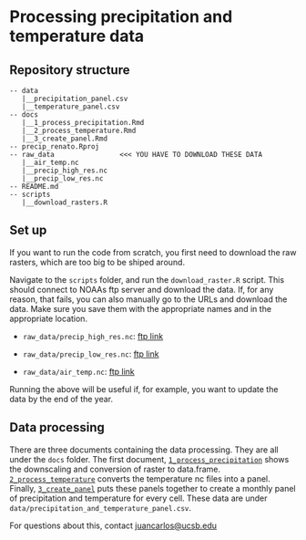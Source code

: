 # Processing precipitation and temperature data


## Repository structure 

```
-- data
   |__precipitation_panel.csv
   |__temperature_panel.csv
-- docs
   |__1_process_precipitation.Rmd
   |__2_process_temperature.Rmd
   |__3_create_panel.Rmd
-- precip_renato.Rproj
-- raw_data                <<< YOU HAVE TO DOWNLOAD THESE DATA
   |__air_temp.nc
   |__precip_high_res.nc
   |__precip_low_res.nc
-- README.md
-- scripts
   |__download_rasters.R
```

## Set up

If you want to run the code from scratch, you first need to download the raw rasters, which are too big to be shiped around.

Navigate to the `scripts` folder, and run the `download_raster.R` script. This should connect to NOAAs ftp server and download the data. If, for any reason, that fails, you can also manually go to the URLs and download the data. Make sure you save them with the appropriate names and in the appropriate location.

- `raw_data/precip_high_res.nc`: [ftp link](ftp://ftp.cdc.noaa.gov/Datasets/precl/0.5deg/precip.mon.mean.0.5x0.5.nc)

- `raw_data/precip_low_res.nc`: [ftp link](ftp://ftp.cdc.noaa.gov/Datasets/precl/1.0deg/precip.mon.mean.1x1.nc)

- `raw_data/air_temp.nc`: [ftp link](ftp://ftp.cdc.noaa.gov/Datasets/ghcncams/air.mon.mean.nc)

Running the above will be useful if, for example, you want to update the data by the end of the year.

## Data processing

There are three documents containing the data processing. They are all under the `docs` folder. The first document, [`1_process_precipitation`](https://jcvdav.github.io/prec_temp_panels/1_process_precipitation.html) shows the downscaling and conversion of raster to data.frame. [`2_process_temperature`](https://jcvdav.github.io/prec_temp_panels/2_process_temperature.html) converts the temperature nc files into a panel. Finally, [`3_create_panel`](https://jcvdav.github.io/prec_temp_panels/3_create_panel.html) puts these panels together to create a monthly panel of precipitation and temperature for every cell. These data are under `data/precipitation_and_temperature_panel.csv`.

For questions about this, contact juancarlos@ucsb.edu
